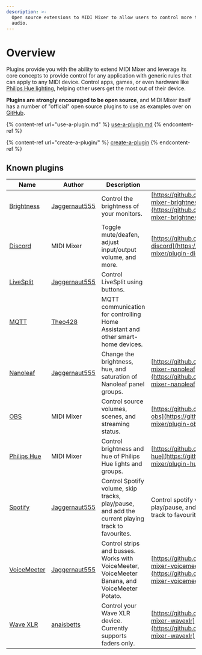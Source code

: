 ```yaml
---
description: >-
  Open source extensions to MIDI Mixer to allow users to control more than just
  audio.
---
```


# Overview

Plugins provide you with the ability to extend MIDI Mixer and leverage its core concepts to provide control for any application with generic rules that can apply to any MIDI device. Control apps, games, or even hardware like [Philips Hue lighting](https://github.com/midi-mixer/plugin-hue), helping other users get the most out of their device.

**Plugins are strongly encouraged to be open source**, and MIDI Mixer itself has a number of "official" open source plugins to use as examples over on [GitHub](http://github.com/midi-mixer).

{% content-ref url="use-a-plugin.md" %}
[use-a-plugin.md](use-a-plugin.md)
{% endcontent-ref %}

{% content-ref url="create-a-plugin/" %}
[create-a-plugin](create-a-plugin/)
{% endcontent-ref %}

## Known plugins

| Name                                                                   | Author                                            | Description                                                                                       | Link                                                                                                               |
| ---------------------------------------------------------------------- | ------------------------------------------------- | ------------------------------------------------------------------------------------------------- | ------------------------------------------------------------------------------------------------------------------ |
| [Brightness](https://github.com/Jaggernaut555/midi-mixer-brightness)   | [Jaggernaut555](https://github.com/Jaggernaut555) | Control the brightness of your monitors.                                                          | [https://github.com/Jaggernaut555/midi-mixer-brightness](https://github.com/Jaggernaut555/midi-mixer-brightness)   |
| [Discord](https://github.com/midi-mixer/plugin-discord)                | MIDI Mixer                                        | Toggle mute/deafen, adjust input/output volume, and more.                                         | [https://github.com/midi-mixer/plugin-discord](https://github.com/midi-mixer/plugin-discord)                       |
| [LiveSplit](https://github.com/Jaggernaut555/midi-mixer-LiveSplit)     | [Jaggernaut555](https://github.com/Jaggernaut555) | Control LiveSplit using buttons.                                                                  |                                                                                                                    |
| [MQTT](https://github.com/Theo428/midi-mixer-mqtt)                     | [Theo428](https://github.com/Theo428)             | MQTT communication for controlling Home Assistant and other smart-home devices.                   |                                                                                                                    |
| [Nanoleaf](https://github.com/Jaggernaut555/midi-mixer-nanoleaf)       | [Jaggernaut555](https://github.com/Jaggernaut555) | Change the brightness, hue, and saturation of Nanoleaf panel groups.                              | [https://github.com/Jaggernaut555/midi-mixer-nanoleaf](https://github.com/Jaggernaut555/midi-mixer-nanoleaf)       |
| [OBS](https://github.com/midi-mixer/plugin-obs)                        | MIDI Mixer                                        | Control source volumes, scenes, and streaming status.                                             | [https://github.com/midi-mixer/plugin-obs](https://github.com/midi-mixer/plugin-obs)                               |
| [Philips Hue](https://github.com/midi-mixer/plugin-hue)                | MIDI Mixer                                        | Control brightness and hue of Philips Hue lights and groups.                                      | [https://github.com/midi-mixer/plugin-hue](https://github.com/midi-mixer/plugin-hue)                               |
| [Spotify](https://github.com/Jaggernaut555/midi-mixer-spotify)         | [Jaggernaut555](https://github.com/Jaggernaut555) | Control Spotify volume, skip tracks, play/pause, and add the current playing track to favourites. | Control spotify volume, skip tracks, play/pause, and add the current playing track to favourites.                  |
| [VoiceMeeter](https://github.com/Jaggernaut555/midi-mixer-voicemeeter) | [Jaggernaut555](https://github.com/Jaggernaut555) | Control strips and busses. Works with VoiceMeeter, VoiceMeeter Banana, and VoiceMeeter Potato.    | [https://github.com/Jaggernaut555/midi-mixer-voicemeeter](https://github.com/Jaggernaut555/midi-mixer-voicemeeter) |
| [Wave XLR](https://github.com/anaisbetts/midi-mixer-wavexlr)           | [anaisbetts](https://github.com/anaisbetts)       | Control your Wave XLR device. Currently supports faders only.                                     | [https://github.com/anaisbetts/midi-mixer-wavexlr](https://github.com/anaisbetts/midi-mixer-wavexlr)               |

